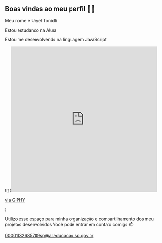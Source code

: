 ## Boas vindas ao meu perfil 💙💙
Meu nome é Uryel Toniolli

Estou estudando na Alura

Estou me desenvolvendo na linguagem JavaScript

![](<iframe src="https://giphy.com/embed/SvFocn0wNMx0iv2rYz" width="480" height="480" style="" frameBorder="0" class="giphy-embed" allowFullScreen></iframe><p><a href="https://giphy.com/gifs/code-developer-javascript-SvFocn0wNMx0iv2rYz">via GIPHY</a></p>)

Utilizo esse espaço para minha organização e compartilhamento dos meu projetos desenvolvidos
Você pode entrar em contato comigo 📫

00001132685709sp@al.educacao.sp.gov.br

<!--
**urydade/urydade** is a ✨ _special_ ✨ repository because its `README.md` (this file) appears on your GitHub profile.

Here are some ideas to get you started:

- 🔭 I’m currently working on ...
- 🌱 I’m currently learning ...
- 👯 I’m looking to collaborate on ...
- 🤔 I’m looking for help with ...
- 💬 Ask me about ...
- 📫 How to reach me: ...
- 😄 Pronouns: ...
- ⚡ Fun fact: ...
-->
